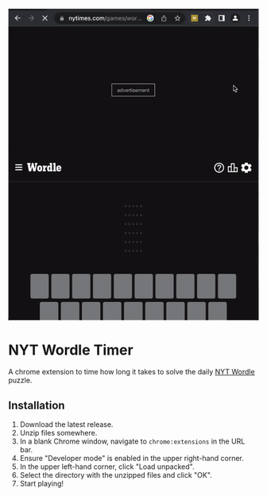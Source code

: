 ![nyt-wordle-timer](static/nyt-wordle-timer.gif)

# NYT Wordle Timer

A chrome extension to time how long it takes to solve the daily [NYT Wordle](https://www.nytimes.com/puzzles/wordle) puzzle.

## Installation

1. Download the latest release.
2. Unzip files somewhere.
3. In a blank Chrome window, navigate to `chrome:extensions` in the URL bar.
4. Ensure "Developer mode" is enabled in the upper right-hand corner.
5. In the upper left-hand corner, click "Load unpacked".
6. Select the directory with the unzipped files and click "OK".
7. Start playing!

